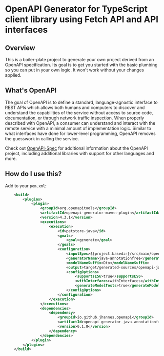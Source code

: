 # OpenAPI Generator for TypeScript client library using Fetch API and API interfaces

## Overview

This is a boiler-plate project to generate your own project derived from an OpenAPI specification.
Its goal is to get you started with the basic plumbing so you can put in your own logic.
It won't work without your changes applied.

## What's OpenAPI

The goal of OpenAPI is to define a standard, language-agnostic interface to REST APIs which allows both humans and computers to discover and understand the capabilities of the service without access to source code, documentation, or through network traffic inspection.
When properly described with OpenAPI, a consumer can understand and interact with the remote service with a minimal amount of implementation logic.
Similar to what interfaces have done for lower-level programming, OpenAPI removes the guesswork in calling the service.

Check out [OpenAPI-Spec](https://github.com/OAI/OpenAPI-Specification) for additional information about the OpenAPI project, including additional libraries with support for other languages and more. 

## How do I use this?

Add to your `pom.xml`:

```xml
    <build>
        <plugins>
            <plugin>
                <groupId>org.openapitools</groupId>
                <artifactId>openapi-generator-maven-plugin</artifactId>
                <version>4.3.1</version>
                <executions>
                    <execution>
                        <id>petstore-java</id>
                        <goals>
                            <goal>generate</goal>
                        </goals>
                        <configuration>
                            <inputSpec>${project.basedir}/src/main/openapi-spec/petstore.yaml</inputSpec>
                            <generatorName>java-annotationfree</generatorName>
                            <modelNameSuffix>Dto</modelNameSuffix>
                            <output>target/generated-sources/openapi-java-petstore</output>
                            <configOptions>
                                <supportsES6>true</supportsES6>
                                <withInterfaces>withInterfaces</withInterfaces>
                                <generateModelTests>true</generateModelTests>
                            </configOptions>
                        </configuration>
                    </execution>
                </executions>
                <dependencies>
                    <dependency>
                        <groupId>io.github.jhannes.openapi</groupId>
                        <artifactId>openapi-generator-java-annotationfree</artifactId>
                        <version>0.1.0</version>
                    </dependency>
                </dependencies>
            </plugin>
        </plugins>
    </build>

```
